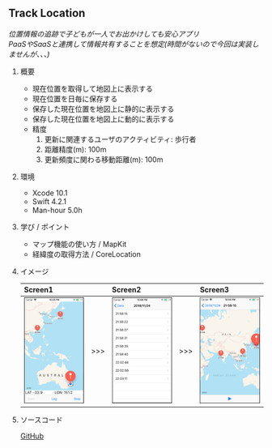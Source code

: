 ## Track Location

*位置情報の追跡で子どもが一人でお出かけしても安心アプリ*  
*PaaSやSaaSと連携して情報共有することを想定(時間がないので今回は実装しませんが、、、)*

1. 概要

    - 現在位置を取得して地図上に表示する
    - 現在位置を日毎に保存する
    - 保存した現在位置を地図上に静的に表示する
    - 保存した現在位置を地図上に動的に表示する
    - 精度
        1. 更新に関連するユーザのアクティビティ: 歩行者
        2. 距離精度(m): 100m
        3. 更新頻度に関わる移動距離(m): 100m

1. 環境

    - Xcode 10.1
    - Swift 4.2.1
    - Man-hour 5.0h

1. 学び / ポイント

    - マップ機能の使い方 / MapKit
    - 経緯度の取得方法 / CoreLocation

1. イメージ

    |                           Screen1                           |     |                           Screen2                           |     |                           Screen3                           |
    |-------------------------------------------------------------|-----|-------------------------------------------------------------|-----|-------------------------------------------------------------|
    | <img width="200" alt="" src="./screenshot/screenshot1.png"> | >>> | <img width="200" alt="" src="./screenshot/screenshot2.png"> | >>> | <img width="200" alt="" src="./screenshot/screenshot3.png"> |

1. ソースコード

    [GitHub](https://github.com/nsuhara/swift-TrackLocation.git)

